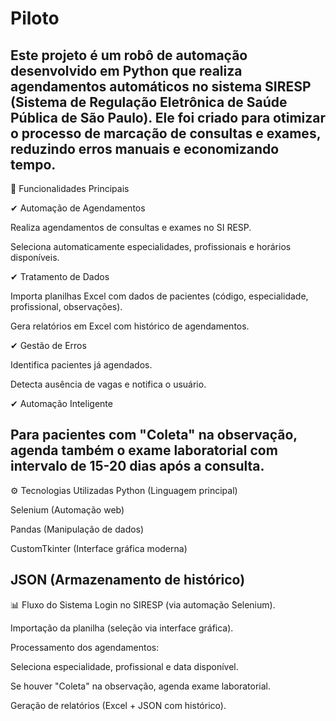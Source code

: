# Piloto

Este projeto é um robô de automação desenvolvido em Python que realiza agendamentos automáticos no sistema SIRESP (Sistema de Regulação Eletrônica de Saúde Pública de São Paulo). Ele foi criado para otimizar o processo de marcação de consultas e exames, reduzindo erros manuais e economizando tempo.
------------------------------------------------------------------------------------------------------------------------------------
🚀 Funcionalidades Principais

✔ Automação de Agendamentos

Realiza agendamentos de consultas e exames no SI RESP.

Seleciona automaticamente especialidades, profissionais e horários disponíveis.

✔ Tratamento de Dados

Importa planilhas Excel com dados de pacientes (código, especialidade, profissional, observações).

Gera relatórios em Excel com histórico de agendamentos.

✔ Gestão de Erros

Identifica pacientes já agendados.

Detecta ausência de vagas e notifica o usuário.

✔ Automação Inteligente

Para pacientes com "Coleta" na observação, agenda também o exame laboratorial com intervalo de 15-20 dias após a consulta.
----------------------------------------------------------------------------------------------------------------------------------
⚙️ Tecnologias Utilizadas
Python (Linguagem principal)

Selenium (Automação web)

Pandas (Manipulação de dados)

CustomTkinter (Interface gráfica moderna)

JSON (Armazenamento de histórico)
-------------------------------------------------------------------------------------------------------------------------------------
📊 Fluxo do Sistema
Login no SIRESP (via automação Selenium).

Importação da planilha (seleção via interface gráfica).

Processamento dos agendamentos:

Seleciona especialidade, profissional e data disponível.

Se houver "Coleta" na observação, agenda exame laboratorial.

Geração de relatórios (Excel + JSON com histórico).
